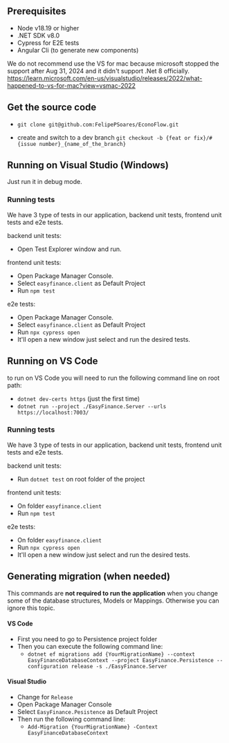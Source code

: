 ## Prerequisites 

* Node v18.19 or higher
* .NET SDK v8.0
* Cypress for E2E tests
* Angular Cli (to generate new components)

We do not recommend use the VS for mac because microsoft stopped the support after Aug 31, 2024	and it didn't support .Net 8 officially.
https://learn.microsoft.com/en-us/visualstudio/releases/2022/what-happened-to-vs-for-mac?view=vsmac-2022

### 

## Get the source code
*  `git clone git@github.com:FelipePSoares/EconoFlow.git`

* create and switch to a dev branch `git checkout -b {feat or fix}/#{issue number}_{name_of_the_branch}`

## Running on Visual Studio (Windows)
Just run it in debug mode.

### Running tests
We have 3 type of tests in our application, backend unit tests, frontend unit tests and e2e tests.

backend unit tests:
* Open Test Explorer window and run. 

frontend unit tests:
* Open Package Manager Console.
* Select `easyfinance.client` as Default Project
* Run `npm test`

e2e tests:
* Open Package Manager Console.
* Select `easyfinance.client` as Default Project
* Run `npx cypress open`
* It'll open a new window just select and run the desired tests.

## Running on VS Code
to run on VS Code you will need to run the following command line on root path:
* `dotnet dev-certs https` (just the first time)
* `dotnet run --project ./EasyFinance.Server --urls https://localhost:7003/`

### Running tests
We have 3 type of tests in our application, backend unit tests, frontend unit tests and e2e tests.

backend unit tests:
* Run `dotnet test` on root folder of the project

frontend unit tests:
* On folder `easyfinance.client`
* Run `npm test`

e2e tests:
* On folder `easyfinance.client`
* Run `npx cypress open`
* It'll open a new window just select and run the desired tests.

## Generating migration (when needed)
This commands are **not required to run the application** when you change some of the database structures, Models or Mappings. Otherwise you can ignore this topic.

#### VS Code
* First you need to go to Persistence project folder
* Then you can execute the following command line:
	* `dotnet ef migrations add {YourMigrationName} --context EasyFinanceDatabaseContext --project EasyFinance.Persistence --configuration release -s ./EasyFinance.Server`

#### Visual Studio
* Change for `Release`
* Open Package Manager Console
* Select `EasyFinance.Pesistence` as Default Project
* Then run the following command line:
	* `Add-Migration {YourMigrationName} -Context EasyFinanceDatabaseContext`
